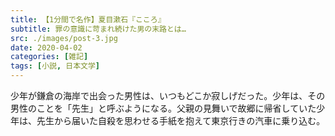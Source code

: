 ```yaml
---
title: 【1分間で名作】夏目漱石『こころ』
subtitle: 罪の意識に苛まれ続けた男の末路とは…
src: ./images/post-3.jpg
date: 2020-04-02
categories: [雑記]
tags: [小説, 日本文学]
---
```


少年が鎌倉の海岸で出会った男性は、いつもどこか寂しげだった。少年は、その男性のことを「先生」と呼ぶようになる。父親の見舞いで故郷に帰省していた少年は、先生から届いた自殺を思わせる手紙を抱えて東京行きの汽車に乗り込む。

